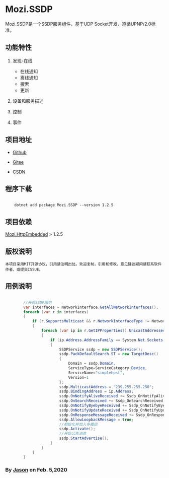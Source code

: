 ﻿# Mozi.SSDP

Mozi.SSDP是一个SSDP服务组件，基于UDP Socket开发，遵循UPNP/2.0标准。 

## 功能特性

1. 发现-在线
	- 在线通知
	- 离线通知
	- 搜索
	- 更新

3. 设备和服务描述

3. 控制

4. 事件

## 项目地址

- [Github][github]

- [Gitee][gitee]

- [CSDN][codechina]

## 程序下载

~~~shell

	dotnet add package Mozi.SSDP --version 1.2.5

~~~
## 项目依赖  

[Mozi.HttpEmbedded][httpembedded] > 1.2.5

## 版权说明
	本项目采用MIT开源协议，引用请注明出处。欢迎复制，引用和修改。意见建议疑问请联系软件作者，或提交ISSUE。

## 用例说明

~~~csharp

        //开启SSDP服务
        var interfaces = NetworkInterface.GetAllNetworkInterfaces();
        foreach (var r in interfaces)
        {
            if (r.SupportsMulticast && r.NetworkInterfaceType != NetworkInterfaceType.Loopback)
            {
                foreach (var ip in r.GetIPProperties().UnicastAddresses)
                {
                    if (ip.Address.AddressFamily == System.Net.Sockets.AddressFamily.InterNetwork)
                    {
                        SSDPService ssdp = new SSDPService();
                        ssdp.PackDefaultSearch.ST = new TargetDesc()
                        {
                            Domain = ssdp.Domain,
                            ServiceType=ServiceCategory.Device,
                            ServiceName="simplehost",
                            Version=1
                        };
                        ssdp.MulticastAddress = "239.255.255.250";
                        ssdp.BindingAddress = ip.Address;
                        ssdp.OnNotifyAliveReceived += Ssdp_OnNotifyAliveReceived;
                        ssdp.OnSearchReceived += Ssdp_OnSearchReceived;
                        ssdp.OnNotifyByebyeReceived += Ssdp_OnNotifyByebyeReceived;
                        ssdp.OnNotifyUpdateReceived += Ssdp_OnNotifyUpdateReceived;
                        ssdp.OnResponseMessageReceived += Ssdp_OnResponseMessageReceived;
                        ssdp.AllowLoopbackMessage = true;
                        //初始化并加入多播组
                        ssdp.Activate();
                        //开始公告消息
                        ssdp.StartAdvertise();
                    }
                }
            }
        }

~~~
### By [Jason][1] on Feb. 5,2020

[1]:mailto:brotherqian@163.com
[gitee]:https://gitee.com/myui_admin/mozi.git
[github]:https://github.com/MoziCoder/Mozi.HttpEmbedded.git
[codechina]:https://codechina.csdn.net/mozi/mozi.httpembedded.git
[httpembedded]:https://gitee.com/myui_admin/mozi.git